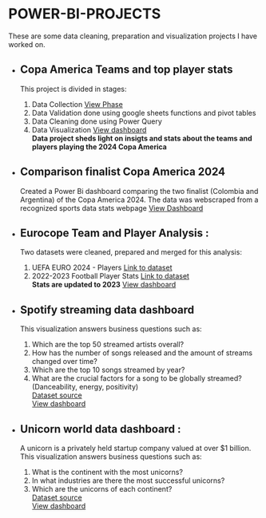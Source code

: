 # POWER-BI-PROJECTS
These are some data cleaning, preparation and visualization projects I have worked on.
- ## Copa America Teams and top player stats
  This project is divided in stages:
  1. Data Collection [View Phase](https://github.com/sebastianBaquero98/Copa-America-Teams-Sofascore-Web-Scraper)
  2. Data Validation done using google sheets functions and pivot tables
  3. Data Cleaning done using Power Query
  4. Data Visualization [View dashboard](https://app.powerbi.com/view?r=eyJrIjoiYzVmMjVkYjAtMzEzYy00ZDkyLWEzMjktZDMzNzMxMTA1ZjNmIiwidCI6Ijc2NDEwNWJhLTMxMTUtNGQyYS04ODU0LWMwYmM4NjBiZmJhZCJ9&pageName=0d6b56743438923e1908)<br>
     **Data project sheds light on insigts and stats about the teams and players playing the 2024 Copa America**
- ## Comparison finalist Copa America 2024
  Created a Power Bi dashboard comparing the two finalist (Colombia and Argentina) of the Copa America 2024. The data was webscraped from a recognized sports data stats webpage
  [View Dashboard](https://app.powerbi.com/view?r=eyJrIjoiYjllZmEwZWYtZGMwNy00NzRhLWJlODUtZWE0YTVmZjllMmIzIiwidCI6Ijc2NDEwNWJhLTMxMTUtNGQyYS04ODU0LWMwYmM4NjBiZmJhZCJ9)

- ## Eurocope Team and Player Analysis :
  Two datasets were cleaned, prepared and merged for this analysis:
  1. UEFA EURO 2024 - Players [Link to dataset](https://www.kaggle.com/datasets/damirdizdarevic/uefa-euro-2024-players)
  2. 2022-2023 Football Player Stats [Link to dataset](https://www.kaggle.com/datasets/vivovinco/20222023-football-player-stats/data)<br>
  **Stats are updated to 2023** [View dashboard](https://app.powerbi.com/view?r=eyJrIjoiNDFiNDEzZmItNzQ2My00MGVjLWEyMmItODE1NzE3NTI0YmJhIiwidCI6Ijc2NDEwNWJhLTMxMTUtNGQyYS04ODU0LWMwYmM4NjBiZmJhZCJ9&pageName=1f4cef59b0fae8a02153)

- ## Spotify streaming data dashboard
  This visualization answers business questions such as:
  1. Which are the top 50 streamed artists overall?
  2. How has the number of songs released and the amount of streams changed over time?
  3. Which are the top 10 songs streamed by year?
  4. What are the crucial factors for a song to be globally streamed? (Danceability, energy, positivity)<br>
  [Dataset source](https://www.kaggle.com/datasets/brunoalarcon123/top-200-spotify-songs-dataset)<br>
  [View dashboard](https://app.powerbi.com/view?r=eyJrIjoiMjY1YTEwMWQtOTQ2MS00NjBiLThhODItNDNiNTA1ZWU2NDJmIiwidCI6Ijc2NDEwNWJhLTMxMTUtNGQyYS04ODU0LWMwYmM4NjBiZmJhZCJ9)
  
- ## Unicorn world data dashboard :
  A unicorn is a privately held startup company valued at over $1 billion. This visualization answers business questions such as:
  1. What is the continent with the most unicorns?
  2. In what industries are there the most successful unicorns?
  3. Which are the unicorns of each continent? <br>
  [Dataset source](https://www.kaggle.com/datasets/shubhamoujlayan/all-the-unicorns-in-the-world)<br>
  [View dashboard](https://app.powerbi.com/view?r=eyJrIjoiODE4NmNjNjItMDFkMS00OWUwLWEwNmMtN2IwYmZiYmI0MDNiIiwidCI6Ijc2NDEwNWJhLTMxMTUtNGQyYS04ODU0LWMwYmM4NjBiZmJhZCJ9)



  
